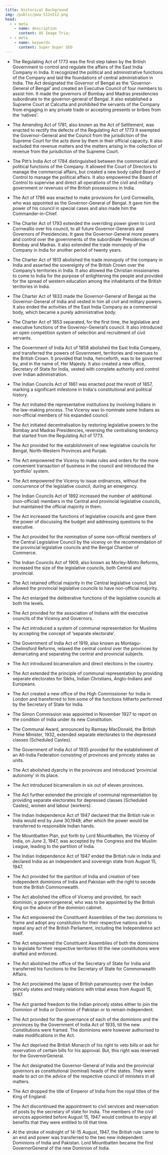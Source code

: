 ```yaml
---
title: Historical Background
img: /public/pwa-512x512.png
head:
  - - meta
    - name: description
      content: OG Image Tria;
  - - meta
    - name: keywords
      content: Super Duper SEO
---
```


<div class="  font-sans   text-4xl font-normal tracking-wide">


<ZoomImg src="/upsc-gs3/indian_economy/illustration/defn-gdp-1000w.avif"
         alt="Defn of GDP "
         width="700" height="100"/>

- The Regulating Act of 1773 was the first step taken by the British Government to control and regulate the affairs of the East India Company in India. It recognized the political and administrative functions of the Company and laid the foundations of central administration in India. The Act designated the Governor of Bengal as the ‘Governor-General of Bengal’ and created an Executive Council of four members to assist him. It made the governors of Bombay and Madras presidencies subordinate to the governor-general of Bengal. It also established a Supreme Court at Calcutta and prohibited the servants of the Company from engaging in any private trade or accepting presents or bribes from the ‘natives’.

- The Amending Act of 1781, also known as the Act of Settlement, was enacted to rectify the defects of the Regulating Act of 1773 It exempted the Governor-General and the Council from the jurisdiction of the Supreme Court for the acts done by them in their official capacity. It also excluded the revenue matters and the matters arising in the collection of revenue from the jurisdiction of the Supreme Court.

- The Pitt’s India Act of 1784 distinguished between the commercial and political functions of the Company. It allowed the Court of Directors to manage the commercial affairs, but created a new body called Board of Control to manage the political affairs. It also empowered the Board of Control to supervise and direct all operations of the civil and military government or revenues of the British possessions in India.

- The Act of 1786 was enacted to make provisions for Lord Cornwallis, who was appointed as the Governor-General of Bengal. It gave him the power of his council in special cases and also made him the Commander-in-Chief.

- The Charter Act of 1793 extended the overriding power given to Lord Cornwallis over his council, to all future Governor-Generals and Governors of Presidencies. It gave the Governor-General more powers and control over the governments of the subordinate Presidencies of Bombay and Madras. It also extended the trade monopoly of the Company in India for another period of twenty years.

- The Charter Act of 1813 abolished the trade monopoly of the company in India and asserted the sovereignty of the British Crown over the Company’s territories in India. It also allowed the Christian missionaries to come to India for the purpose of enlightening the people and provided for the spread of western education among the inhabitants of the British territories in India.

- The Charter Act of 1833 made the Governor-General of Bengal as the Governor-General of India and vested in him all civil and military powers. It also ended the activities of the East India Company as a commercial body, which became a purely administrative body.

- The Charter Act of 1853 separated, for the first time, the legislative and executive functions of the Governor-General’s council. It also introduced an open competition system of selection and recruitment of civil servants.

- The Government of India Act of 1858 abolished the East India Company, and transferred the powers of Government, territories and revenues to the British Crown. It provided that India, henceforth, was to be governed by, and in the name of, Her Majesty. It also created a new office, Secretary of State for India, vested with complete authority and control over Indian administration.

- The Indian Councils Act of 1861 was enacted post the revolt of 1857, marking a significant milestone in India's constitutional and political history.
- The Act initiated the representative institutions by involving Indians in the law-making process. The Viceroy was to nominate some Indians as non-official members of his expanded council.
- The Act initiated decentralisation by restoring legislative powers to the Bombay and Madras Presidencies, reversing the centralising tendency that started from the Regulating Act of 1773.
- The Act provided for the establishment of new legislative councils for Bengal, North-Western Provinces and Punjab.
- The Act empowered the Viceroy to make rules and orders for the more convenient transaction of business in the council and introduced the ‘portfolio’ system.
- The Act empowered the Viceroy to issue ordinances, without the concurrence of the legislative council, during an emergency.

- The Indian Councils Act of 1892 increased the number of additional (non-official) members in the Central and provincial legislative councils, but maintained the official majority in them.
- The Act increased the functions of legislative councils and gave them the power of discussing the budget and addressing questions to the executive.
- The Act provided for the nomination of some non-official members of the Central Legislative Council by the viceroy on the recommendation of the provincial legislative councils and the Bengal Chamber of Commerce.

- The Indian Councils Act of 1909, also known as Morley-Minto Reforms, increased the size of the legislative councils, both Central and provincial.
- The Act retained official majority in the Central legislative council, but allowed the provincial legislative councils to have non-official majority.
- The Act enlarged the deliberative functions of the legislative councils at both the levels.
- The Act provided for the association of Indians with the executive councils of the Viceroy and Governors.
- The Act introduced a system of communal representation for Muslims by accepting the concept of ‘separate electorate’.

- The Government of India Act of 1919, also known as Montagu-Chelmsford Reforms, relaxed the central control over the provinces by demarcating and separating the central and provincial subjects.
- The Act introduced bicameralism and direct elections in the country.
- The Act extended the principle of communal representation by providing separate electorates for Sikhs, Indian Christians, Anglo-Indians and Europeans.
- The Act created a new office of the High Commissioner for India in London and transferred to him some of the functions hitherto performed by the Secretary of State for India.

- The Simon Commission was appointed in November 1927 to report on the condition of India under its new Constitution.
- The Communal Award, announced by Ramsay MacDonald, the British Prime Minister, 1932, extended separate electorates to the depressed classes (Scheduled Castes).

- The Government of India Act of 1935 provided for the establishment of an All-India Federation consisting of provinces and princely states as units.
- The Act abolished dyarchy in the provinces and introduced ‘provincial autonomy’ in its place.
- The Act introduced bicameralism in six out of eleven provinces.
- The Act further extended the principle of communal representation by providing separate electorates for depressed classes (Scheduled Castes), women and labour (workers).

- The Indian Independence Act of 1947 declared that the British rule in India would end by June 30,1948; after which the power would be transferred to responsible Indian hands.
- The Mountbatten Plan, put forth by Lord Mountbatten, the Viceroy of India, on June 3, 1947, was accepted by the Congress and the Muslim League, leading to the partition of India.

- The Indian Independence Act of 1947 ended the British rule in India and declared India as an independent and sovereign state from August 15, 1947.

- The Act provided for the partition of India and creation of two independent dominions of India and Pakistan with the right to secede from the British Commonwealth.  

- The Act abolished the office of Viceroy and provided, for each dominion, a governorgeneral, who was to be appointed by the British King on the advice of the dominion cabinet.

- The Act empowered the Constituent Assemblies of the two dominions to frame and adopt any constitution for their respective nations and to repeal any act of the British Parliament, including the Independence act itself.

- The Act empowered the Constituent Assemblies of both the dominions to legislate for their respective territories till the new constitutions were drafted and enforced.

- The Act abolished the office of the Secretary of State for India and transferred his functions to the Secretary of State for Commonwealth Affairs.

- The Act proclaimed the lapse of British paramountcy over the Indian princely states and treaty relations with tribal areas from August 15, 1947.  

- The Act granted freedom to the Indian princely states either to join the Dominion of India or Dominion of Pakistan or to remain independent.

- The Act provided for the governance of each of the dominions and the provinces by the Government of India Act of 1935, till the new Constitutions were framed. The dominions were however authorised to make modifications in the Act.

- The Act deprived the British Monarch of his right to veto bills or ask for reservation of certain bills for his approval. But, this right was reserved for the GovernorGeneral.

- The Act designated the Governor-General of India and the provincial governors as constitutional (nominal) heads of the states. They were made to act on the advice of the respective council of ministers in all matters.  

- The Act dropped the title of Emperor of India from the royal titles of the King of England.  

- The Act discontinued the appointment to civil services and reservation of posts by the secretary of state for India. The members of the civil services appointed before August 15, 1947 would continue to enjoy all benefits that they were entitled to till that time.

- At the stroke of midnight of 14-15 August, 1947, the British rule came to an end and power was transferred to the two new independent Dominions of India and Pakistan. Lord Mountbatten became the first GovernorGeneral of the new Dominion of India.





</div>
